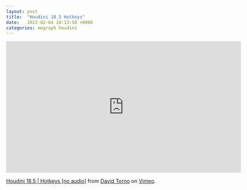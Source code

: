 ```yaml
---
layout: post
title:  "Houdini 18.5 Hotkeys"
date:   2022-02-04 18:13:50 +0000
categories: mograph houdini
---
```


<iframe src="https://player.vimeo.com/video/609484913?h=3e42fef99e" width="640" height="360" frameborder="0" allow="autoplay; fullscreen; picture-in-picture" allowfullscreen></iframe>
<p><a href="https://vimeo.com/609484913">Houdini 18.5 | Hotkeys [no audio]</a> from <a href="https://vimeo.com/davidtorno">David Torno</a> on <a href="https://vimeo.com">Vimeo</a>.</p>
